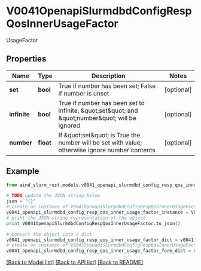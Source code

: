 # V0041OpenapiSlurmdbdConfigRespQosInnerUsageFactor

UsageFactor

## Properties

Name | Type | Description | Notes
------------ | ------------- | ------------- | -------------
**set** | **bool** | True if number has been set; False if number is unset | [optional] 
**infinite** | **bool** | True if number has been set to infinite; \&quot;set\&quot; and \&quot;number\&quot; will be ignored | [optional] 
**number** | **float** | If \&quot;set\&quot; is True the number will be set with value; otherwise ignore number contents | [optional] 

## Example

```python
from aind_slurm_rest.models.v0041_openapi_slurmdbd_config_resp_qos_inner_usage_factor import V0041OpenapiSlurmdbdConfigRespQosInnerUsageFactor

# TODO update the JSON string below
json = "{}"
# create an instance of V0041OpenapiSlurmdbdConfigRespQosInnerUsageFactor from a JSON string
v0041_openapi_slurmdbd_config_resp_qos_inner_usage_factor_instance = V0041OpenapiSlurmdbdConfigRespQosInnerUsageFactor.from_json(json)
# print the JSON string representation of the object
print V0041OpenapiSlurmdbdConfigRespQosInnerUsageFactor.to_json()

# convert the object into a dict
v0041_openapi_slurmdbd_config_resp_qos_inner_usage_factor_dict = v0041_openapi_slurmdbd_config_resp_qos_inner_usage_factor_instance.to_dict()
# create an instance of V0041OpenapiSlurmdbdConfigRespQosInnerUsageFactor from a dict
v0041_openapi_slurmdbd_config_resp_qos_inner_usage_factor_form_dict = v0041_openapi_slurmdbd_config_resp_qos_inner_usage_factor.from_dict(v0041_openapi_slurmdbd_config_resp_qos_inner_usage_factor_dict)
```
[[Back to Model list]](../README.md#documentation-for-models) [[Back to API list]](../README.md#documentation-for-api-endpoints) [[Back to README]](../README.md)


